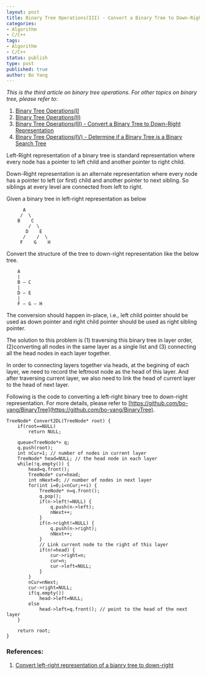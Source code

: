 ```yaml
---
layout: post
title: Binary Tree Operations(III) - Convert a Binary Tree to Down-Right Representation 
categories: 
- Algorithm
- C/C++
tags:
- Algorithm
- C/C++
status: publish
type: post
published: true
author: Bo Yang
---
```

_This is the third article on binary tree operations. For other topics on binary tree, please refer to:_

1. [Binary Tree Operations(I)](http://bo-yang.github.io/2014/05/26/binary-tree-traversal/)
2. [Binary Tree Operations(II)](http://bo-yang.github.io/2014/08/16/binary-tree-ii/)
3. [Binary Tree Operations(III) - Convert a Binary Tree to Down-Right Representation](http://bo-yang.github.io/2014/09/12/binary-tree-iii/)
4. [Binary Tree Operations(IV) - Determine if a Binary Tree is a Binary Search Tree](http://bo-yang.github.io/2014/10/09/is-valid-bst/)

Left-Right representation of a binary tree is standard representation where every node has a pointer to left child and another pointer to right child.

Down-Right representation is an alternate representation where every node has a pointer to left (or first) child and another pointer to next sibling. So siblings at every level are connected from left to right.

Given a binary tree in left-right representation as below

		  A
		 /  \
		B    C
		    /  \
		   D    E
		  /    /  \
		 F    G    H

Convert the structure of the tree to down-right representation like the below tree.

	   	A
	   	|
	   	B – C
	   	|
	   	D — E
	   	|
	   	F — G – H

The conversion should happen in-place, i.e., left child pointer should be used as down pointer and right child pointer should be used as right sibling pointer.

The solution to this problem is (1) traversing this binary tree in layer order, (2)converting all nodes in the same layer as a single list and (3) connecting all the head nodes in each layer together. 

In order to connecting layers together via heads, at the begining of each layer, we need to record the leftmost node as the head of this layer. And after traversing current layer, we also need to link the head of current layer to the head of next layer. 

Following is the code to converting a left-right binary tree to down-right representation. For more details, please refer to [https://github.com/bo-yang/BinaryTree](https://github.com/bo-yang/BinaryTree). 

	TreeNode* Convert2DL(TreeNode* root) {
		if(root==NULL)
			return NULL;

		queue<TreeNode*> q;
		q.push(root);
		int nCur=1; // number of nodes in current layer
		TreeNode* head=NULL; // the head node in each layer
		while(!q.empty()) {
			head=q.front();
			TreeNode* cur=head;
			int nNext=0; // number of nodes in next layer
			for(int i=0;i<nCur;++i) {
				TreeNode* n=q.front();
				q.pop();
				if(n->left!=NULL) {
					q.push(n->left);
					nNext++;
				}
				if(n->right!=NULL) {
					q.push(n->right);
					nNext++;
				}
				// Link current node to the right of this layer
				if(n!=head) { 
					cur->right=n;
					cur=n;
					cur->left=NULL;
				}
			}
			nCur=nNext;
			cur->right=NULL;
			if(q.empty())
				head->left=NULL;
			else 
				head->left=q.front(); // point to the head of the next layer
		}

		return root;
	}


### References:

1. [Convert left-right representation of a bianry tree to down-right](http://geeksquiz.com/convert-left-right-representation-bianry-tree-right/)

